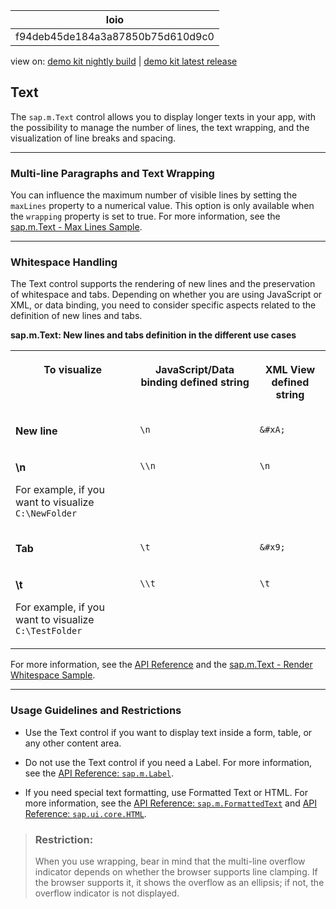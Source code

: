 <!-- loiof94deb45de184a3a87850b75d610d9c0 -->

| loio |
| -----|
| f94deb45de184a3a87850b75d610d9c0 |

<div id="loio">

view on: [demo kit nightly build](https://sdk.openui5.org/nightly/#/topic/f94deb45de184a3a87850b75d610d9c0) | [demo kit latest release](https://sdk.openui5.org/topic/f94deb45de184a3a87850b75d610d9c0)</div>

## Text

The `sap.m.Text` control allows you to display longer texts in your app, with the possibility to manage the number of lines, the text wrapping, and the visualization of line breaks and spacing.

***

<a name="loiof94deb45de184a3a87850b75d610d9c0__section_odw_ffn_xdb"/>

### Multi-line Paragraphs and Text Wrapping

You can influence the maximum number of visible lines by setting the `maxLines` property to a numerical value. This option is only available when the `wrapping` property is set to true. For more information, see the [sap.m.Text - Max Lines Sample](https://sdk.openui5.org/sample/sap.m.sample.TextMaxLines/preview). 

***

<a name="loiof94deb45de184a3a87850b75d610d9c0__section_xgk_hfn_xdb"/>

### Whitespace Handling

The Text control supports the rendering of new lines and the preservation of whitespace and tabs. Depending on whether you are using JavaScript or XML, or data binding, you need to consider specific aspects related to the definition of new lines and tabs.

**sap.m.Text: New lines and tabs definition in the different use cases**


<table>
<tr>
<th valign="top">

To visualize

</th>
<th valign="top">

JavaScript/Data binding defined string

</th>
<th valign="top">

XML View defined string

</th>
</tr>
<tr>
<td valign="top">

**New line** 

</td>
<td valign="top">

`\n` 

</td>
<td valign="top">

`&#xA;` 

</td>
</tr>
<tr>
<td valign="top">

**\\n**

For example, if you want to visualize `C:\NewFolder`

</td>
<td valign="top">

`\\n` 

</td>
<td valign="top">

`\n` 

</td>
</tr>
<tr>
<td valign="top">

**Tab** 

</td>
<td valign="top">

`\t` 

</td>
<td valign="top">

`&#x9;` 

</td>
</tr>
<tr>
<td valign="top">

**\\t**

For example, if you want to visualize `C:\TestFolder`

</td>
<td valign="top">

`\\t` 

</td>
<td valign="top">

`\t` 

</td>
</tr>
</table>

For more information, see the [API Reference](https://sdk.openui5.org/api/sap.m.Text) and the [sap.m.Text - Render Whitespace Sample](https://sdk.openui5.org/sample/sap.m.sample.TextRenderWhitespace/preview). 

***

<a name="loiof94deb45de184a3a87850b75d610d9c0__section_qr2_lhn_xdb"/>

### Usage Guidelines and Restrictions

-   Use the Text control if you want to display text inside a form, table, or any other content area.

-   Do not use the Text control if you need a Label. For more information, see the [API Reference: `sap.m.Label`](https://sdk.openui5.org/api/sap.m.Label). 

-   If you need special text formatting, use Formatted Text or HTML. For more information, see the [API Reference: `sap.m.FormattedText`](https://sdk.openui5.org/api/sap.m.FormattedText) and [API Reference: `sap.ui.core.HTML`](https://sdk.openui5.org/api/sap.ui.core.HTML). 


> ### Restriction:  
> When you use wrapping, bear in mind that the multi-line overflow indicator depends on whether the browser supports line clamping. If the browser supports it, it shows the overflow as an ellipsis; if not, the overflow indicator is not displayed.

